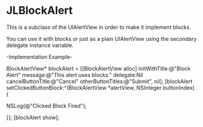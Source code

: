 JLBlockAlert
============

This is a subclass of the UIAlertView in order to make it implement blocks.

You can use it with blocks or just as a plain UIAlertView using the secondary delegate instance variable.

-Implementation Example-

BlockAlertView* blockAlert = [[BlockAlertView alloc] initWithTitle:@"Block Alert" message:@"This alert uses blocks." delegate:Nil cancelButtonTitle:@"Cancel" otherButtonTitles:@"Submit", nil];
[blockAlert setClickedButtonBlock:^(BlockAlertView *alertView, NSInteger buttonIndex) {
               
  NSLog(@"Clicked Block Fired");
                
}];
[blockAlert show];


